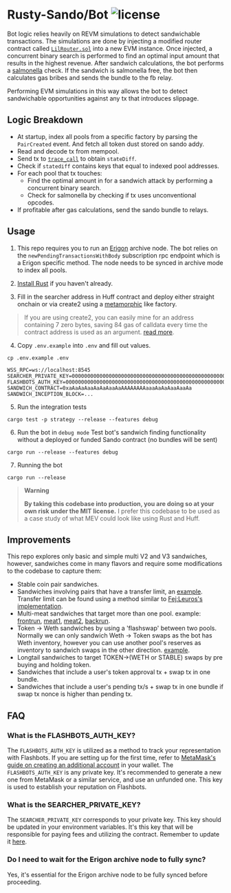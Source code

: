 # Rusty-Sando/Bot ![license](https://img.shields.io/badge/License-MIT-green.svg?label=license)

Bot logic relies heavily on REVM simulations to detect sandwichable transactions. The simulations are done by injecting a modified router contract called [`LilRouter.sol`](https://github.com/mouseless-eth/rusty-sando/blob/master/contract/src/LilRouter.sol) into a new EVM instance. Once injected, a concurrent binary search is performed to find an optimal input amount that results in the highest revenue. After sandwich calculations, the bot performs a [salmonella](https://github.com/Defi-Cartel/salmonella) check. If the sandwich is salmonella free, the bot then calculates gas bribes and sends the bundle to the fb relay.

Performing EVM simulations in this way allows the bot to detect sandwichable opportunities against any tx that introduces slippage.

## Logic Breakdown
- At startup, index all pools from a specific factory by parsing the `PairCreated` event. And fetch all token dust stored on sando addy.
- Read and decode tx from mempool.
- Send tx to [`trace_call`](https://openethereum.github.io/JSONRPC-trace-module#trace_call) to obtain `stateDiff`.
- Check if `statediff` contains keys that equal to indexed pool addresses.
- For each pool that tx touches:
  - Find the optimal amount in for a sandwich attack by performing a concurrent binary search.
  - Check for salmonella by checking if tx uses unconventional opcodes.
- If profitable after gas calculations, send the sando bundle to relays.

## Usage

1. This repo requires you to run an [Erigon](https://github.com/ledgerwatch/erigon) archive node. The bot relies on the `newPendingTransactionsWithBody` subscription rpc endpoint which is a Erigon specific method. The node needs to be synced in archive mode to index all pools.

2. [Install Rust](https://www.rust-lang.org/tools/install) if you haven't already.

3. Fill in the searcher address in Huff contract and deploy either straight onchain or via create2 using a [metamorphic](https://github.com/0age/metamorphic) like factory.
> If you are using create2, you can easily mine for an address containing 7 zero bytes, saving 84 gas of calldata every time the contract address is used as an argument. [read more](https://medium.com/coinmonks/deploy-an-efficient-address-contract-a-walkthrough-cb4be4ffbc70).

4. Copy `.env.example` into `.env` and fill out values.

```console
cp .env.example .env
```

```
WSS_RPC=ws://localhost:8545
SEARCHER_PRIVATE_KEY=0000000000000000000000000000000000000000000000000000000000000001
FLASHBOTS_AUTH_KEY=0000000000000000000000000000000000000000000000000000000000000002
SANDWICH_CONTRACT=0xaAaAaAaaAaAaAaaAaAAAAAAAAaaaAaAaAaaAaaAa
SANDWICH_INCEPTION_BLOCK=...
```

5. Run the integration tests

```console
cargo test -p strategy --release --features debug
```

6. Run the bot in `debug mode`
Test bot's sandwich finding functionality without a deployed or funded Sando contract (no bundles will be sent)

```
cargo run --release --features debug
```

7. Running the bot

```console
cargo run --release
```
> **Warning**
>
> **By taking this codebase into production, you are doing so at your own risk under the MIT license.** I prefer this codebase to be used as a case study of what MEV could look like using Rust and Huff.

## Improvements

This repo explores only basic and simple multi V2 and V3 sandwiches, however, sandwiches come in many flavors and require some modifications to the codebase to capture them:

- Stable coin pair sandwiches.
- Sandwiches involving pairs that have a transfer limit, an [example](https://eigenphi.io/mev/ethereum/tx/0xe7c1e7d96e63d31f937af48b61d534e32ed9cfdbef066f45d49b967caeea8eed). Transfer limit can be found using a method similar to [Fej:Leuros's implementation](https://twitter.com/FejLeuros/status/1633379306750767106).
- Multi-meat sandwiches that target more than one pool. example: [frontrun](https://etherscan.io/tx/0xa39d28624f6d18a3bd5f5289a70fdc2779782f9a2e2c36dddd95cf882a15da45), [meat1](https://etherscan.io/tx/0xd027b771da68544279262439fd3f1cdef6a438ab6219b510c73c033b4e377296), [meat2](https://etherscan.io/tx/0x288da393cb7c937b8fe29ce0013992063d252372da869e31c6aad689f8b1aaf3), [backrun](https://etherscan.io/tx/0xcf22f2a3c9c67d56282e77e60c09929e0451336a9ed38f037fd484ea29e3cd41).
- Token -> Weth sandwiches by using a 'flashswap' between two pools. Normally we can only sandwich Weth -> Token swaps as the bot has Weth inventory, however you can use another pool's reserves as inventory to sandwich swaps in the other direction. [example](https://eigenphi.io/mev/ethereum/tx/0x502b66ce1a8b71098decc3585c651745c1af55de19e8f29ec6fff4ed2fcd1589).
- Longtail sandwiches to target TOKEN->(WETH or STABLE) swaps by pre buying and holding token.
- Sandwiches that include a user's token approval tx + swap tx in one bundle.
- Sandwiches that include a user's pending tx/s + swap tx in one bundle if swap tx nonce is higher than pending tx.


## FAQ

### What is the FLASHBOTS_AUTH_KEY?

The `FLASHBOTS_AUTH_KEY` is utilized as a method to track your representation with Flashbots. If you are setting up for the first time, refer to [MetaMask's guide on creating an additional account](https://support.metamask.io/hc/en-us/articles/360015289452-How-to-create-an-additional-account-in-your-wallet) in your wallet. The `FLASHBOTS_AUTH_KEY` is any private key. It's recommended to generate a new one from MetaMask or a similar service, and use an unfunded one. This key is used to establish your reputation on Flashbots.

### What is the SEARCHER_PRIVATE_KEY?

The `SEARCHER_PRIVATE_KEY` corresponds to your private key. This key should be updated in your environment variables. It's this key that will be responsible for paying fees and utilizing the contract. Remember to update it [here](https://github.com/mouseless-eth/rusty-sando/blob/master/contract/src/sando.huff#L18).

### Do I need to wait for the Erigon archive node to fully sync?

Yes, it's essential for the Erigon archive node to be fully synced before proceeding.
